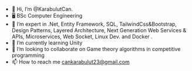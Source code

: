 - 👋 Hi, I’m @KarabulutCan.
- 🖥️ BSc Computer Engineering
- 👀 I’m expert in .Net, Entity Framework, SQL, TailwindCss&Bootstrap, Design Patterns, Layered Architecture, Next Generation Web Services & APIs, Microservices, Web Socket, Linux Dev. and Docker .
- 🌱 I’m currently learning Unity
- 💞️ I’m looking to collaborate on Game theory algorithms in competitive programming
- 📫 How to reach me cankarabulut23@gmail.com

<!---
KarabulutCan/KarabulutCan is a ✨ special ✨ repository because its `README.md` (this file) appears on your GitHub profile.
You can click the Preview link to take a look at your changes.
--->
